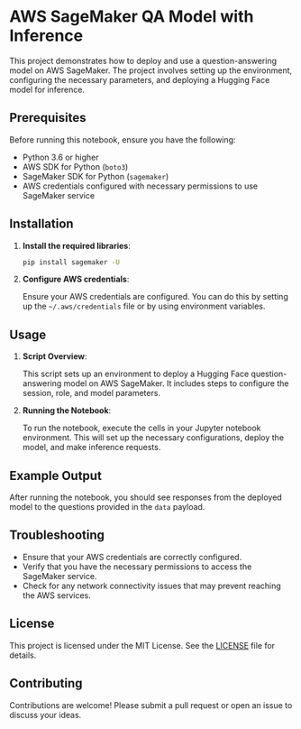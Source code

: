 # AWS SageMaker QA Model with Inference

This project demonstrates how to deploy and use a question-answering model on AWS SageMaker. The project involves setting up the environment, configuring the necessary parameters, and deploying a Hugging Face model for inference.

## Prerequisites

Before running this notebook, ensure you have the following:

- Python 3.6 or higher
- AWS SDK for Python (`boto3`)
- SageMaker SDK for Python (`sagemaker`)
- AWS credentials configured with necessary permissions to use SageMaker service

## Installation

1. **Install the required libraries**:

    ```bash
    pip install sagemaker -U
    ```

2. **Configure AWS credentials**:

    Ensure your AWS credentials are configured. You can do this by setting up the `~/.aws/credentials` file or by using environment variables.

## Usage

1. **Script Overview**:

    This script sets up an environment to deploy a Hugging Face question-answering model on AWS SageMaker. It includes steps to configure the session, role, and model parameters.

2. **Running the Notebook**:

    To run the notebook, execute the cells in your Jupyter notebook environment. This will set up the necessary configurations, deploy the model, and make inference requests.

## Example Output

After running the notebook, you should see responses from the deployed model to the questions provided in the `data` payload.

## Troubleshooting

- Ensure that your AWS credentials are correctly configured.
- Verify that you have the necessary permissions to access the SageMaker service.
- Check for any network connectivity issues that may prevent reaching the AWS services.

## License

This project is licensed under the MIT License. See the [LICENSE](LICENSE) file for details.

## Contributing

Contributions are welcome! Please submit a pull request or open an issue to discuss your ideas.
``` &#8203;:citation[oaicite:0]{index=0}&#8203;
